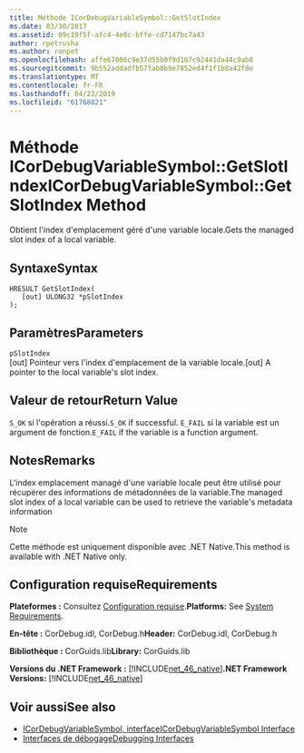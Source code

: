 ```yaml
---
title: Méthode ICorDebugVariableSymbol::GetSlotIndex
ms.date: 03/30/2017
ms.assetid: 09c19f5f-afc4-4e0c-bffe-cd7147bc7a43
author: rpetrusha
ms.author: ronpet
ms.openlocfilehash: affe67006c9e37d55b0f9d107c92441da44c9ab8
ms.sourcegitcommit: 9b552addadfb57fab0b9e7852ed4f1f1b8a42f8e
ms.translationtype: MT
ms.contentlocale: fr-FR
ms.lasthandoff: 04/23/2019
ms.locfileid: "61768821"
---
```

# <a name="icordebugvariablesymbolgetslotindex-method"></a><span data-ttu-id="ef7ca-102">Méthode ICorDebugVariableSymbol::GetSlotIndex</span><span class="sxs-lookup"><span data-stu-id="ef7ca-102">ICorDebugVariableSymbol::GetSlotIndex Method</span></span>
<span data-ttu-id="ef7ca-103">Obtient l'index d'emplacement géré d'une variable locale.</span><span class="sxs-lookup"><span data-stu-id="ef7ca-103">Gets the managed slot index of a local variable.</span></span>  
  
## <a name="syntax"></a><span data-ttu-id="ef7ca-104">Syntaxe</span><span class="sxs-lookup"><span data-stu-id="ef7ca-104">Syntax</span></span>  
  
```  
HRESULT GetSlotIndex(  
   [out] ULONG32 *pSlotIndex  
);  
```  
  
## <a name="parameters"></a><span data-ttu-id="ef7ca-105">Paramètres</span><span class="sxs-lookup"><span data-stu-id="ef7ca-105">Parameters</span></span>  
 `pSlotIndex`  
 <span data-ttu-id="ef7ca-106">[out] Pointeur vers l'index d'emplacement de la variable locale.</span><span class="sxs-lookup"><span data-stu-id="ef7ca-106">[out] A pointer to the local variable's slot index.</span></span>  
  
## <a name="return-value"></a><span data-ttu-id="ef7ca-107">Valeur de retour</span><span class="sxs-lookup"><span data-stu-id="ef7ca-107">Return Value</span></span>  
 <span data-ttu-id="ef7ca-108">`S_OK` si l'opération a réussi.</span><span class="sxs-lookup"><span data-stu-id="ef7ca-108">`S_OK` if successful.</span></span> <span data-ttu-id="ef7ca-109">`E_FAIL` si la variable est un argument de fonction.</span><span class="sxs-lookup"><span data-stu-id="ef7ca-109">`E_FAIL` if the variable is a function argument.</span></span>  
  
## <a name="remarks"></a><span data-ttu-id="ef7ca-110">Notes</span><span class="sxs-lookup"><span data-stu-id="ef7ca-110">Remarks</span></span>  
 <span data-ttu-id="ef7ca-111">L'index emplacement managé d'une variable locale peut être utilisé pour récupérer des informations de métadonnées de la variable.</span><span class="sxs-lookup"><span data-stu-id="ef7ca-111">The managed slot index of a local variable can be used to retrieve the variable's metadata information</span></span>  
  
> [!NOTE]
>  <span data-ttu-id="ef7ca-112">Cette méthode est uniquement disponible avec .NET Native.</span><span class="sxs-lookup"><span data-stu-id="ef7ca-112">This method is available with .NET Native only.</span></span>  
  
## <a name="requirements"></a><span data-ttu-id="ef7ca-113">Configuration requise</span><span class="sxs-lookup"><span data-stu-id="ef7ca-113">Requirements</span></span>  
 <span data-ttu-id="ef7ca-114">**Plateformes :** Consultez [Configuration requise](../../../../docs/framework/get-started/system-requirements.md).</span><span class="sxs-lookup"><span data-stu-id="ef7ca-114">**Platforms:** See [System Requirements](../../../../docs/framework/get-started/system-requirements.md).</span></span>  
  
 <span data-ttu-id="ef7ca-115">**En-tête :** CorDebug.idl, CorDebug.h</span><span class="sxs-lookup"><span data-stu-id="ef7ca-115">**Header:** CorDebug.idl, CorDebug.h</span></span>  
  
 <span data-ttu-id="ef7ca-116">**Bibliothèque :** CorGuids.lib</span><span class="sxs-lookup"><span data-stu-id="ef7ca-116">**Library:** CorGuids.lib</span></span>  
  
 <span data-ttu-id="ef7ca-117">**Versions du .NET Framework :** [!INCLUDE[net_46_native](../../../../includes/net-46-native-md.md)]</span><span class="sxs-lookup"><span data-stu-id="ef7ca-117">**.NET Framework Versions:** [!INCLUDE[net_46_native](../../../../includes/net-46-native-md.md)]</span></span>  
  
## <a name="see-also"></a><span data-ttu-id="ef7ca-118">Voir aussi</span><span class="sxs-lookup"><span data-stu-id="ef7ca-118">See also</span></span>

- [<span data-ttu-id="ef7ca-119">ICorDebugVariableSymbol, interface</span><span class="sxs-lookup"><span data-stu-id="ef7ca-119">ICorDebugVariableSymbol Interface</span></span>](../../../../docs/framework/unmanaged-api/debugging/icordebugvariablesymbol-interface.md)
- [<span data-ttu-id="ef7ca-120">Interfaces de débogage</span><span class="sxs-lookup"><span data-stu-id="ef7ca-120">Debugging Interfaces</span></span>](../../../../docs/framework/unmanaged-api/debugging/debugging-interfaces.md)
